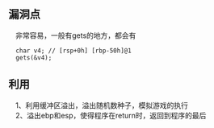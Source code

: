 ## 漏洞点
&#8195;非常容易，一般有gets的地方，都会有<br>
```
  char v4; // [rsp+0h] [rbp-50h]@1
  gets(&v4);
```

## 利用
&#8195;1、利用缓冲区溢出，溢出随机数种子，模拟游戏的执行<br>
&#8195;2、溢出ebp和esp，使得程序在return时，返回到程序的最后<br>
